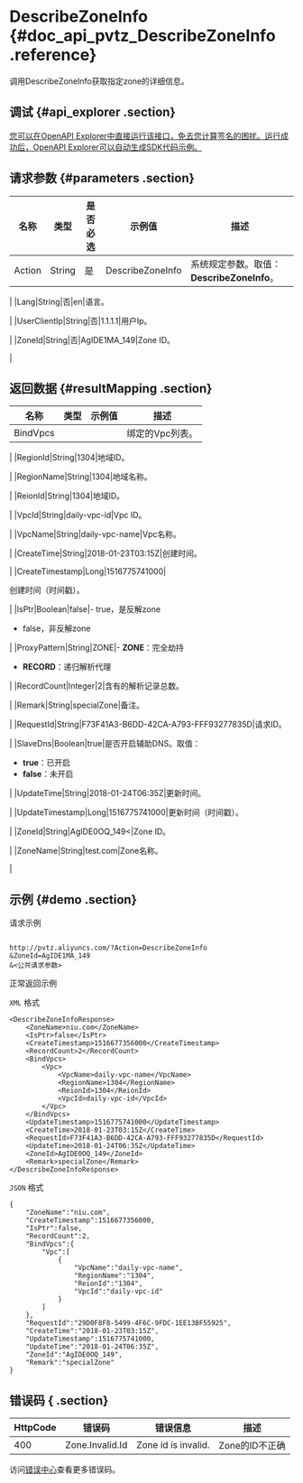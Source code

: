 # DescribeZoneInfo {#doc_api_pvtz_DescribeZoneInfo .reference}

调用DescribeZoneInfo获取指定zone的详细信息。

## 调试 {#api_explorer .section}

[您可以在OpenAPI Explorer中直接运行该接口，免去您计算签名的困扰。运行成功后，OpenAPI Explorer可以自动生成SDK代码示例。](https://api.aliyun.com/#product=pvtz&api=DescribeZoneInfo&type=RPC&version=2018-01-01)

## 请求参数 {#parameters .section}

|名称|类型|是否必选|示例值|描述|
|--|--|----|---|--|
|Action|String|是|DescribeZoneInfo|系统规定参数。取值：**DescribeZoneInfo**。

 |
|Lang|String|否|en|语言。

 |
|UserClientIp|String|否|1.1.1.1|用户Ip。

 |
|ZoneId|String|否|AgIDE1MA\_149|Zone ID。

 |

## 返回数据 {#resultMapping .section}

|名称|类型|示例值|描述|
|--|--|---|--|
|BindVpcs| | |绑定的Vpc列表。

 |
|RegionId|String|1304|地域ID。

 |
|RegionName|String|1304|地域名称。

 |
|ReionId|String|1304|地域ID。

 |
|VpcId|String|daily-vpc-id|Vpc ID。

 |
|VpcName|String|daily-vpc-name|Vpc名称。

 |
|CreateTime|String|2018-01-23T03:15Z|创建时间。

 |
|CreateTimestamp|Long|1516775741000| 

 创建时间（时间戳）。

 |
|IsPtr|Boolean|false|-   true，是反解zone
-   false，非反解zone

 |
|ProxyPattern|String|ZONE|-   **ZONE**：完全劫持
-   **RECORD**：递归解析代理

 |
|RecordCount|Integer|2|含有的解析记录总数。

 |
|Remark|String|specialZone|备注。

 |
|RequestId|String|F73F41A3-B6DD-42CA-A793-FFF93277835D|请求ID。

 |
|SlaveDns|Boolean|true|是否开启辅助DNS。取值：

 -   **true**：已开启
-   **false**：未开启

 |
|UpdateTime|String|2018-01-24T06:35Z|更新时间。

 |
|UpdateTimestamp|Long|1516775741000|更新时间（时间戳）。

 |
|ZoneId|String|AgIDE0OQ\_149<|Zone ID。

 |
|ZoneName|String|test.com|Zone名称。

 |

## 示例 {#demo .section}

请求示例

``` {#request_demo}

http://pvtz.aliyuncs.com/?Action=DescribeZoneInfo
&ZoneId=AgIDE1MA_149
&<公共请求参数>

```

正常返回示例

`XML` 格式

``` {#xml_return_success_demo}
<DescribeZoneInfoResponse>
    <ZoneName>niu.com</ZoneName>
    <IsPtr>false</IsPtr>
    <CreateTimestamp>1516677356000</CreateTimestamp>
    <RecordCount>2</RecordCount>
    <BindVpcs>
        <Vpc>
            <VpcName>daily-vpc-name</VpcName>
            <RegionName>1304</RegionName>
            <ReionId>1304</ReionId>
            <VpcId>daily-vpc-id</VpcId>
        </Vpc>
    </BindVpcs>
    <UpdateTimestamp>1516775741000</UpdateTimestamp>
    <CreateTime>2018-01-23T03:15Z</CreateTime>
    <RequestId>F73F41A3-B6DD-42CA-A793-FFF93277835D</RequestId>
    <UpdateTime>2018-01-24T06:35Z</UpdateTime>
    <ZoneId>AgIDE0OQ_149</ZoneId>
    <Remark>specialZone</Remark>
</DescribeZoneInfoResponse>
```

`JSON` 格式

``` {#json_return_success_demo}
{
	"ZoneName":"niu.com",
	"CreateTimestamp":1516677356000,
	"IsPtr":false,
	"RecordCount":2,
	"BindVpcs":{
		"Vpc":[
			{
				"VpcName":"daily-vpc-name",
				"RegionName":"1304",
				"ReionId":"1304",
				"VpcId":"daily-vpc-id"
			}
		]
	},
	"RequestId":"29D0F8F8-5499-4F6C-9FDC-1EE13BF55925",
	"CreateTime":"2018-01-23T03:15Z",
	"UpdateTimestamp":1516775741000,
	"UpdateTime":"2018-01-24T06:35Z",
	"ZoneId":"AgIDE0OQ_149",
	"Remark":"specialZone"
}
```

## 错误码 { .section}

|HttpCode|错误码|错误信息|描述|
|--------|---|----|--|
|400|Zone.Invalid.Id|Zone id is invalid.|Zone的ID不正确|

访问[错误中心](https://error-center.aliyun.com/status/product/pvtz)查看更多错误码。

